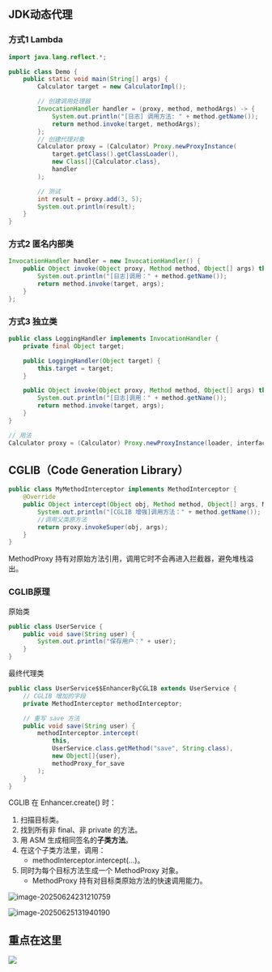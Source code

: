 ## JDK动态代理

### 方式1 Lambda

```java
import java.lang.reflect.*;

public class Demo {
    public static void main(String[] args) {
        Calculator target = new CalculatorImpl();

        // 创建调用处理器
        InvocationHandler handler = (proxy, method, methodArgs) -> {
            System.out.println("[日志] 调用方法: " + method.getName());
            return method.invoke(target, methodArgs);
        };
        // 创建代理对象
        Calculator proxy = (Calculator) Proxy.newProxyInstance(
            target.getClass().getClassLoader(),
            new Class[]{Calculator.class},
            handler
        );

        // 测试
        int result = proxy.add(3, 5);
        System.out.println(result);
    }
}
```

### 方式2 匿名内部类

```java
InvocationHandler handler = new InvocationHandler() {
    public Object invoke(Object proxy, Method method, Object[] args) throws Throwable {
        System.out.println("[日志]调用：" + method.getName());
        return method.invoke(target, args);
    }
};
```

### 方式3 独立类

```java
public class LoggingHandler implements InvocationHandler {
    private final Object target;

    public LoggingHandler(Object target) {
        this.target = target;
    }

    public Object invoke(Object proxy, Method method, Object[] args) throws Throwable {
        System.out.println("[日志]调用：" + method.getName());
        return method.invoke(target, args);
    }
}

// 用法
Calculator proxy = (Calculator) Proxy.newProxyInstance(loader, interfaces, new LoggingHandler(target));
```

## CGLIB（Code Generation Library）

```java
public class MyMethodInterceptor implements MethodInterceptor {
    @Override
    public Object intercept(Object obj, Method method, Object[] args, MethodProxy proxy) throws Throwable {
        System.out.println("[CGLIB 增强]调用方法：" + method.getName());
        //调用父类原方法
        return proxy.invokeSuper(obj, args);
    }
}
```

MethodProxy 持有对原始方法引用，调用它时不会再进入拦截器，避免堆栈溢出。

### CGLIB原理

原始类

```java
public class UserService {
    public void save(String user) {
        System.out.println("保存用户：" + user);
    }
}
```

最终代理类

```java
public class UserService$$EnhancerByCGLIB extends UserService {
    // CGLIB 增加的字段
    private MethodInterceptor methodInterceptor;

    // 重写 save 方法
    public void save(String user) {
        methodInterceptor.intercept(
            this,
            UserService.class.getMethod("save", String.class),
            new Object[]{user},
            methodProxy_for_save
        );
    }
}
```

CGLIB 在 Enhancer.create() 时：

1. 扫描目标类。
2. 找到所有非 final、非 private 的方法。
3. 用 ASM 生成相同签名的**子类方法**。
4. 在这个子类方法里，调用：
   - methodInterceptor.intercept(...)。
5. 同时为每个目标方法生成一个 MethodProxy 对象。
   - MethodProxy 持有对目标类原始方法的快速调用能力。

![image-20250624231210759](image/image-20250624231210759.png)

![image-20250625131940190](image/image-20250625131940190.png)

## 重点在这里

![  ](image/image-20250625134428347.png)